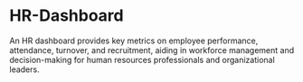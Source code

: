 # HR-Dashboard
An HR dashboard provides key metrics on employee performance, attendance, turnover, and recruitment, aiding in workforce management and decision-making for human resources professionals and organizational leaders.
